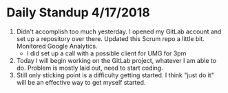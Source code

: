 # Daily Standup 4/17/2018

1. Didn't accomplish too much yesterday. I opened my GitLab account and set up a repository over there. Updated this Scrum repo a little bit. Monitored Google Analytics.
    * I did set up a call with a possible client for UMG for 3pm
2. Today I will begin working on the GitLab project, whatever I am able to do.  Problem is mostly laid out, need to start coding.
3. Still only sticking point is a difficulty getting started.  I think "just do it" will be an effective way to get myself started.